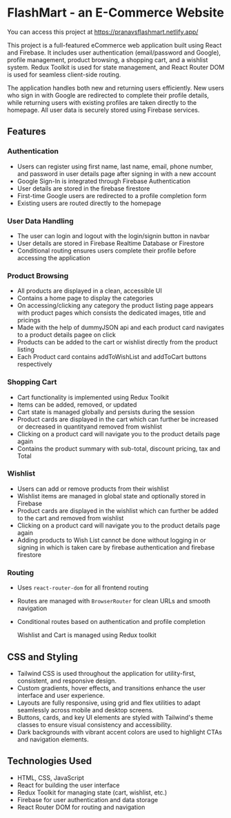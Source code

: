 # FlashMart - an E-Commerce Website
You can access this project at https://pranavsflashmart.netlify.app/

This project is a full-featured eCommerce web application built using React and Firebase. It includes user authentication (email/password and Google), profile management, product browsing, a shopping cart, and a wishlist system. Redux Toolkit is used for state management, and React Router DOM is used for seamless client-side routing.

The application handles both new and returning users efficiently. New users who sign in with Google are redirected to complete their profile details, while returning users with existing profiles are taken directly to the homepage. All user data is securely stored using Firebase services.

## Features

### Authentication
- Users can register using first name, last name, email, phone number, and password in user details page after signing in with a new account
- Google Sign-In is integrated through Firebase Authentication
- User details are stored in the firebase firestore
- First-time Google users are redirected to a profile completion form
- Existing users are routed directly to the homepage

### User Data Handling
- The user can login and logout with the login/signin button in navbar 
- User details are stored in Firebase Realtime Database or Firestore
- Conditional routing ensures users complete their profile before accessing the application

### Product Browsing
- All products are displayed in a clean, accessible UI
- Contains a home page to display the categories
- On accessing/clicking any category the product listing page appears with product pages which consists the dedicated images, title and pricings
- Made with the help of dummyJSON api and each product card navigates to a product details pagee on click
- Products can be added to the cart or wishlist directly from the product listing
- Each Product card contains addToWishList and addToCart buttons respectively

### Shopping Cart
- Cart functionality is implemented using Redux Toolkit
- Items can be added, removed, or updated
- Cart state is managed globally and persists during the session
- Product cards are displayed in the cart which can further be increased or decreased in quantityand removed from wishlist
- Clicking on a product card will navigate you to the product details page again
- Contains the product summary with sub-total, discount pricing, tax and Total
  
### Wishlist
- Users can add or remove products from their wishlist
- Wishlist items are managed in global state and optionally stored in Firebase
- Product cards are displayed in the wishlist which can further be added to the cart and removed from wishlist
- Clicking on a product card will navigate you to the product details page again
- Adding products to Wish List cannot be done without logging in or signing in which is taken care by firebase authentication and firebase firestore

### Routing
- Uses `react-router-dom` for all frontend routing
- Routes are managed with `BrowserRouter` for clean URLs and smooth navigation
- Conditional routes based on authentication and profile completion

  Wishlist and Cart is managed using Redux toolkit

## CSS and Styling

- Tailwind CSS is used throughout the application for utility-first, consistent, and responsive design.
- Custom gradients, hover effects, and transitions enhance the user interface and user experience.
- Layouts are fully responsive, using grid and flex utilities to adapt seamlessly across mobile and desktop screens.
- Buttons, cards, and key UI elements are styled with Tailwind's theme classes to ensure visual consistency and accessibility.
- Dark backgrounds with vibrant accent colors are used to highlight CTAs and navigation elements.

## Technologies Used

- HTML, CSS, JavaScript
- React for building the user interface
- Redux Toolkit for managing state (cart, wishlist, etc.)
- Firebase for user authentication and data storage
- React Router DOM for routing and navigation
